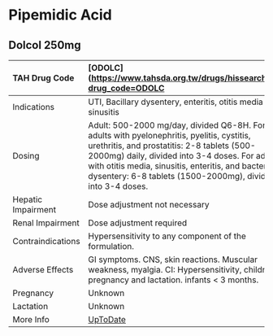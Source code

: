 # Pipemidic Acid

## Dolcol 250mg

| TAH Drug Code      | [ODOLC](https://www.tahsda.org.tw/drugs/hissearch.php?drug_code=ODOLC                                                                                                                                                                                                                                           |
|:-------------------|:----------------------------------------------------------------------------------------------------------------------------------------------------------------------------------------------------------------------------------------------------------------------------------------------------------------|
| Indications        | UTI, Bacillary dysentery, enteritis, otitis media and sinusitis                                                                                                                                                                                                                                                 |
| Dosing             | Adult: 500-2000 mg/day, divided Q6-8H. For adults with pyelonephritis, pyelitis, cystitis, urethritis, and prostatitis: 2-8 tablets (500-2000mg) daily, divided into 3-4 doses. For adults with otitis media, sinusitis, enteritis, and bacterial dysentery: 6-8 tablets (1500-2000mg), divided into 3-4 doses. |
| Hepatic Impairment | Dose adjustment not necessary                                                                                                                                                                                                                                                                                   |
| Renal Impairment   | Dose adjustment required                                                                                                                                                                                                                                                                                        |
| Contraindications  | Hypersensitivity to any component of the formulation.                                                                                                                                                                                                                                                           |
| Adverse Effects    | GI symptoms. CNS, skin reactions. Muscular weakness, myalgia. CI: Hypersensitivity, children, pregnancy and lactation. infants < 3 months.                                                                                                                                                                      |
| Pregnancy          | Unknown                                                                                                                                                                                                                                                                                                         |
| Lactation          | Unknown                                                                                                                                                                                                                                                                                                         |
| More Info          | [UpToDate](https://www.uptodate.com/contents/pipemidic-acid-drug-information)                                                                                                                                                                                                                                   |


